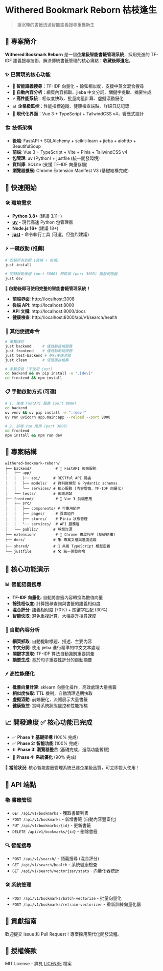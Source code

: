 # Withered Bookmark Reborn 枯枝逢生

> 讓沉睡的書籤透過智能語義搜尋重獲新生

## 🎉 **專案簡介**

**Withered Bookmark Reborn** 是一個**企業級智能書籤管理系統**，採用先進的 TF-IDF 語義搜尋技術，解決傳統書籤管理的核心痛點：**收藏後即遺忘**。

### ✨ **已實現的核心功能** 
- 🎯 **智能語義搜尋**：TF-IDF 向量化 + 餘弦相似度，支援中英文混合搜尋
- 🧠 **自動內容分析**：網頁內容抓取、jieba 中文分詞、關鍵字提取、摘要生成
- ⚡ **高性能系統**：相似度快取、批量向量計算、虛擬滾動優化
- 📊 **企業級監控**：性能指標追蹤、健康檢查端點、詳細日誌記錄
- 🎨 **現代化界面**：Vue 3 + TypeScript + TailwindCSS v4，響應式設計

### 🏗️ **技術架構**
- **後端**: FastAPI + SQLAlchemy + scikit-learn + jieba + aiohttp + BeautifulSoup
- **前端**: Vue 3 + TypeScript + Vite + Pinia + TailwindCSS v4
- **包管理**: uv (Python) + justfile (統一開發環境)
- **資料庫**: SQLite (支援 TF-IDF 向量存儲)
- **瀏覽器擴展**: Chrome Extension Manifest V3 (基礎結構完成)

## 🚀 **快速開始** 

### 🛠️ **環境需求**
- **Python 3.8+** (建議 3.11+)
- **[uv](https://github.com/astral-sh/uv)** - 現代高速 Python 包管理器
- **Node.js 16+** (建議 18+)  
- **[just](https://github.com/casey/just)** - 命令執行工具 (可選，但強烈建議)

### ⚡ **一鍵啟動** (推薦)

```bash
# 安裝所有依賴 (後端 + 前端)
just install

# 同時啟動後端 (port 8000) 和前端 (port 3008) 開發伺服器
just dev
```

**🎉 啟動後即可使用完整的智能書籤管理系統！**

- **前端界面**: http://localhost:3008
- **後端 API**: http://localhost:8000  
- **API 文檔**: http://localhost:8000/docs
- **健康檢查**: http://localhost:8000/api/v1/search/health

### 🔧 **其他便捷命令**

```bash
# 單獨操作
just backend     # 僅啟動後端服務
just frontend    # 僅啟動前端服務
just test-backend # 執行後端測試
just clean       # 清理緩存檔案

# 手動安裝 (不使用 just)
cd backend && uv pip install -e ".[dev]"
cd frontend && npm install
```

### 📋 **手動啟動方式** (可選)

```bash
# 1. 後端 FastAPI 服務 (port 8000)
cd backend
uv venv && uv pip install -e ".[dev]"
uv run uvicorn app.main:app --reload --port 8000

# 2. 前端 Vue 應用 (port 3008) 
cd frontend  
npm install && npm run dev
```

## 📁 **專案結構**

```
withered-bookmark-reborn/
├── backend/           # 🐍 FastAPI 後端服務
│   ├── app/
│   │   ├── api/      # RESTful API 路由
│   │   ├── models/   # 資料庫模型 & Pydantic schemas  
│   │   └── services/ # 核心服務 (內容增強、TF-IDF 向量化)
│   └── tests/        # 後端測試
├── frontend/          # 🎨 Vue 3 前端應用
│   ├── src/
│   │   ├── components/ # 可重用組件
│   │   ├── pages/     # 頁面組件
│   │   ├── stores/    # Pinia 狀態管理
│   │   └── services/  # API 服務層
│   └── public/       # 靜態資源
├── extension/         # 🔌 Chrome 擴展程序 (基礎結構)
├── docs/             # 📚 專案文檔與進度追蹤  
├── shared/           # 🔄 共用 TypeScript 類型定義
└── justfile          # 🛠️ 統一開發命令
```

## 🎯 **核心功能演示**

### 📊 **智能語義搜尋**
- **TF-IDF 向量化**: 自動將書籤內容轉換為數值向量
- **餘弦相似度**: 計算搜尋查詢與書籤的語義相似度  
- **混合評分**: 語義相似度 (70%) + 關鍵字匹配 (30%)
- **智能快取**: 避免重複計算，大幅提升搜尋速度

### 🧠 **自動內容分析**  
- **網頁抓取**: 自動提取標題、描述、主要內容
- **中文分詞**: 使用 jieba 進行精準的中文文本處理
- **關鍵字提取**: TF-IDF 算法自動識別重要詞彙
- **摘要生成**: 基於句子重要性評分的自動摘要

### ⚡ **高性能優化**
- **批量向量計算**: sklearn 向量化操作，高效處理大量書籤
- **相似度快取**: TTL 機制，自動清理過期快取
- **虛擬滾動**: 前端優化，流暢展示大量書籤
- **健康監控**: 實時系統狀態監控和性能指標

## 📈 **開發進度** ✅ **核心功能已完成**

- ✅ **Phase 1: 基礎架構** (100% 完成)
- ✅ **Phase 2: 智能功能** (100% 完成) 
- ⏸️ **Phase 3: 瀏覽器整合** (基礎完成，進階功能暫緩)
- 🔄 **Phase 4: 系統優化** (90% 完成)

**🎉 當前狀況**: 核心智能書籤管理系統已達企業級品質，可立即投入使用！

## 🔗 **API 端點**

### 📚 書籤管理
- `GET /api/v1/bookmarks` - 獲取書籤列表
- `POST /api/v1/bookmarks` - 新增書籤 (自動內容豐富化)
- `PUT /api/v1/bookmarks/{id}` - 更新書籤
- `DELETE /api/v1/bookmarks/{id}` - 刪除書籤

### 🔍 智能搜尋  
- `POST /api/v1/search/` - 語義搜尋 (混合評分)
- `GET /api/v1/search/health` - 系統健康檢查
- `GET /api/v1/search/vectorizer/stats` - 向量化器統計

### 🛠️ 系統管理
- `POST /api/v1/bookmarks/batch-vectorize` - 批量向量化
- `POST /api/v1/bookmarks/retrain-vectorizer` - 重新訓練向量化器

## 🤝 **貢獻指南**

歡迎提交 Issue 和 Pull Request！專案採用現代化開發流程。

## 📄 **授權條款**

MIT License - 詳見 [LICENSE](LICENSE) 檔案
